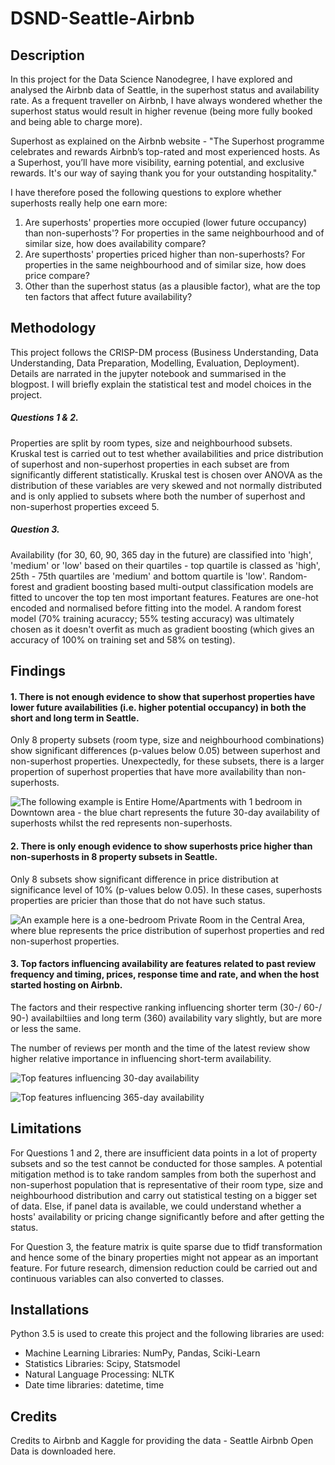 # DSND-Seattle-Airbnb

## Description
In this project for the Data Science Nanodegree, I have explored and analysed the Airbnb data of Seattle, in the superhost status and availability rate. As a frequent traveller on Airbnb, I have always wondered whether the superhost status would result in higher revenue (being more fully booked and being able to charge more). 

Superhost as explained on the Airbnb website - "The Superhost programme celebrates and rewards Airbnb’s top-rated and most experienced hosts. As a Superhost, you’ll have more visibility, earning potential, and exclusive rewards. It's our way of saying thank you for your outstanding hospitality." 

I have therefore posed the following questions to explore whether superhosts really help one earn more:

1. Are superhosts' properties more occupied (lower future occupancy) than non-superhosts'? For properties in the same neighbourhood and of similar size, how does availability compare?
2. Are superthosts' properties priced higher than non-superhosts? For properties in the same neighbourhood and of similar size, how does price compare?
3. Other than the superhost status (as a plausible factor), what are the top ten factors that affect future availability?


## Methodology 
This project follows the CRISP-DM process (Business Understanding, Data Understanding, Data Preparation, Modelling, Evaluation, Deployment). Details are narrated in the jupyter notebook and summarised in the blogpost. I will briefly explain the statistical test and model choices in the project.

##### Questions 1 & 2. 
Properties are split by room types, size and neighbourhood subsets. Kruskal test is carried out to test whether availabilities and price  distribution of superhost and non-superhost properties in each subset are from significantly different statistically. Kruskal test is chosen over ANOVA as the distribution of these variables are very skewed and not normally distributed and is only applied to subsets where both the number of superhost and non-superhost properties exceed 5.

##### Question 3.
Availability (for 30, 60, 90, 365 day in the future) are classified into 'high', 'medium' or 'low' based on their quartiles - top quartile is classed as 'high', 25th - 75th quartiles are 'medium' and bottom quartile is 'low'. Random-forest and gradient boosting based multi-output classification models are fitted to uncover the top ten most important features. Features are one-hot encoded and normalised before fitting into the model. A random forest model (70% training acuraccy; 55% testing accuracy) was ultimately chosen as it doesn't overfit as much as gradient boosting (which gives an accuracy of 100% on training set and 58% on testing).


## Findings

#### 1. There is not enough evidence to show that superhost properties have lower future availabilities (i.e. higher potential occupancy) in both the short and long term in Seattle.

Only 8 property subsets (room type, size and neighbourhood combinations) show significant differences (p-values below 0.05) between superhost and non-superhost properties. Unexpectedly, for these subsets, there is a larger propertion of superhost properties that have more availability than non-superhosts. 

![The following example is Entire Home/Apartments with 1 bedroom in Downtown area - the blue chart represents the future 30-day availability of superhosts whilst the red represents non-superhosts.](https://raw.githubusercontent.com/fanfanyjs/DSND-Seattle-Airbnb/charts/entirehome-1brm-downtown-av30.PNG)

#### 2. There is only enough evidence to show superhosts price higher than non-superhosts in 8 property subsets in Seattle.

Only 8 subsets show significant difference in price distribution at significance level of 10% (p-values below 0.05). In these cases, superhosts properties are pricier than those that do not have such status. 

![An example here is a one-bedroom Private Room in the Central Area, where blue represents the price distribution of superhost properties and red non-superhost properties.](https://raw.githubusercontent.com/fanfanyjs/DSND-Seattle-Airbnb/charts/privaterm-1brm-central-price.PNG)

#### 3. Top factors influencing availability are features related to past review frequency and timing, prices, response time and rate, and when the host started hosting on Airbnb.

The factors and their respective ranking influencing shorter term (30-/ 60-/ 90-) availabiltiies and long term (360) availability vary slightly, but are more or less the same. 

The number of reviews per month and the time of the latest review show higher relative importance in influencing short-term availability.

![Top features influencing 30-day availability](https://raw.githubusercontent.com/fanfanyjs/DSND-Seattle-Airbnb/charts/featimp_30.PNG)

![Top features influencing 365-day availability](https://raw.githubusercontent.com/fanfanyjs/DSND-Seattle-Airbnb/charts/featimp_365.PNG)

## Limitations
For Questions 1 and 2, there are insufficient data points in a lot of property subsets and so the test cannot be conducted for those samples. A potential mitigation method is to take random samples from both the superhost and non-superhost population that is representative of their room type, size and neighbourhood distribution and carry out statistical testing on a bigger set of data. Else, if panel data is available, we could understand whether a hosts' availability or pricing change significantly before and after getting the status.

For Question 3, the feature matrix is quite sparse due to tfidf transformation and hence some of the binary properties might not appear as an important feature. For future research, dimension reduction could be carried out and continuous variables can also converted to classes.



## Installations
Python 3.5 is used to create this project and the following libraries are used:

- Machine Learning Libraries: NumPy, Pandas, Sciki-Learn
- Statistics Libraries: Scipy, Statsmodel
- Natural Language Processing: NLTK
- Date time libraries: datetime, time


## Credits
Credits to Airbnb and Kaggle for providing the data - Seattle Airbnb Open Data is downloaded here.

